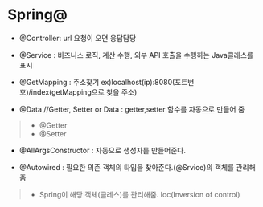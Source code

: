 # Spring@
+ @Controller: url 요청이 오면 응답담당

+ @Service : 비즈니스 로직, 계산 수행, 외부 API 호출을 수행하는 Java클래스를 표시

+ @GetMapping : 주소찾기 ex)localhost(ip):8080(포트번호)/index(getMapping으로 찾을 주소)

+ @Data //Getter, Setter or Data : getter,setter 함수를 자동으로 만들어 줌
>+ @Getter
>+ @Setter

+ @AllArgsConstructor : 자동으로 생성자를 만들어준다.

+ @Autowired : 필요한 의존 객체의 타입을 찾아준다.(@Srvice)의 객체를 관리해줌
>+ Spring이 해당 객체(클레스)를 관리해줌. Ioc(Inversion of control)


